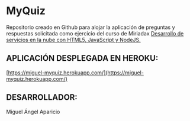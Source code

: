 # MyQuiz
Repositorio creado en Github para alojar la aplicación de preguntas y respuestas solicitada como ejercicio del curso de Miriadax [Desarrollo de servicios en la nube con HTML5, JavaScript y NodeJS.](https://www.miriadax.net/web/javascript-node-js/inicio)

## APLICACIÓN DESPLEGADA EN HEROKU:
[https://miguel-myquiz.herokuapp.com/](https://miguel-myquiz.herokuapp.com/)

## DESARROLLADOR:
Miguel Ángel Aparicio
